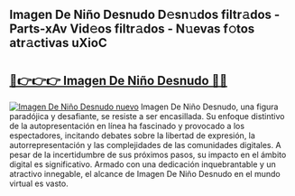 ## Imagen De Niño Desnudo D𝚎sn𝚞dos filtr𝚊dos - Parts-xAv Vid𝚎os filtr𝚊dos - N𝚞evas f𝚘tos atr𝚊ctivas uXioC

# <h2><a href="http://mb6zhy.tromn.icu/?c=Imagen+De+Ni%c3%b1o+Desnudo">🔗👉👉👉 Imagen De Niño Desnudo 🔗🔗</a></h2>

[![Imagen De Niño Desnudo nuevo](https://i.imgur.com/pEAQMta.gif)](http://mb6zhy.tromn.icu/?c=Imagen+De+Ni%c3%b1o+Desnudo)
Imagen De Niño Desnudo, una figura paradójica y desafiante, se resiste a ser encasillada. Su enfoque distintivo de la autopresentación en línea ha fascinado y provocado a los espectadores, incitando debates sobre la libertad de expresión, la autorrepresentación y las complejidades de las comunidades digitales. A pesar de la incertidumbre de sus próximos pasos, su impacto en el ámbito digital es significativo. Armado con una dedicación inquebrantable y un atractivo innegable, el alcance de Imagen De Niño Desnudo en el mundo virtual es vasto.
